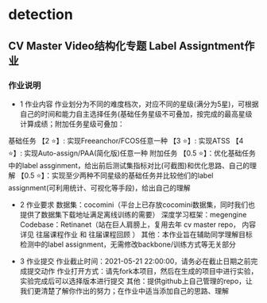 # detection
## CV Master Video结构化专题 Label Assigntment作业
### 作业说明
- 1 作业内容
作业划分为不同的难度档次，对应不同的星级(满分为5星)，可根据自己的时间和能力自主选择任务(基础任务星级不可叠加，按完成的最高星级计算成绩；附加任务星级可叠加：

基础任务
【2 ⭐】: 实现Freeanchor/FCOS任意一种
【3 ⭐】: 实现ATSS
【4 ⭐】: 实现Auto-assign/PAA(简化版)任意一种
附加任务
【0.5 ⭐】：优化基础任务中的label assginment，给出前后测试集指标对比(可截图)和优化思路、自己的理解
【0.5 ⭐】：实现至少两种不同星级的基础任务并比较他们的label assignment(可利用统计、可视化等手段)，给出自己的理解
- 2 作业要求
数据集：cocomini（平台上已存放cocomini数据集，同时我们也提供了数据集下载地址满足离线训练的需要）
深度学习框架：megengine
Codebase：Retinanet（站在巨人肩膀上，复用去年 cv master repo， 内容详见 往届课程作业 和 往届课程回顾 ）
其他：本作业旨在辅助同学理解目标检测中的label assignment，无需修改backbone/训练方式等无关部分

- 3 作业提交
作业截止时间：2021-05-21 22:00:00，请务必在截止日期之前完成提交动作
作业打开方式：请先fork本项目，然后在生成的项目中进行实验，实验完成后可以选择版本进行提交
其他：提供github上自己管理的repo，让我们更清楚了解你作出的努力；在作业中适当添加自己的思路、理解
